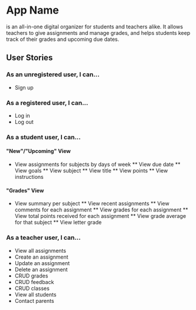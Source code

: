 # App Name
<App name> is an all-in-one digital organizer for students and teachers alike. It allows teachers to give assignments and manage grades, and helps students keep track of their grades and upcoming due dates.

## User Stories
### As an unregistered user, I can...
* Sign up

### As a registered user, I can...
* Log in
* Log out

### As a student user, I can...
#### "New"/"Upcoming" View
* View assignments for subjects by days of week
** View due date
** View goals
** View subject
** View title
** View points
** View instructions

#### "Grades" View
* View summary per subject
** View recent assignments
** View comments for each assignment
** View grades for each assignment
** View total points received for each assignment
** View grade average for that subject
** View letter grade

### As a teacher user, I can...
* View all assignments
* Create an assignment
* Update an assignment
* Delete an assignment
* CRUD grades
* CRUD feedback
* CRUD classes
* View all students
* Contact parents
